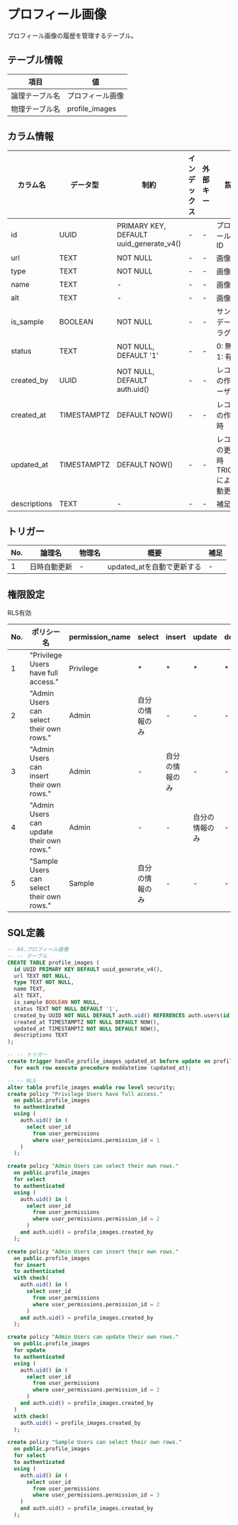 # プロフィール画像

プロフィール画像の履歴を管理するテーブル。

## テーブル情報

| 項目 | 値 |
|---|---|
| 論理テーブル名 | プロフィール画像 |
| 物理テーブル名 | profile_images |

## カラム情報

| カラム名 | データ型 | 制約 | インデックス | 外部キー | 説明 |
|------|------|------|------|------|------|
| id | UUID | PRIMARY KEY, DEFAULT uuid_generate_v4() | - | - | プロフィール画像ID |
| url | TEXT | NOT NULL | - | - | 画像URL |
| type | TEXT | NOT NULL | - | - | 画像形式 |
| name | TEXT | - | - | - | 画像名 |
| alt | TEXT | - | - | - | 画像説明 |
| is_sample | BOOLEAN | NOT NULL | - | - | サンプルデータフラグ |
| status | TEXT | NOT NULL, DEFAULT '1' | - | - | 0: 無効<br>1: 有効 |
| created_by | UUID | NOT NULL, DEFAULT auth.uid() | - | - | レコードの作成ユーザ |
| created_at | TIMESTAMPTZ | DEFAULT NOW() | - | - | レコードの作成日時 |
| updated_at | TIMESTAMPTZ | DEFAULT NOW() | - | - | レコードの更新日時<br>TRIGGERによる自動更新 |
| descriptions | TEXT | - | - | - | 補足 |

## トリガー

| No. | 論理名 | 物理名 | 概要 | 補足 |
|----|---|---|---|---|
| 1 | 日時自動更新 | - | updated_atを自動で更新する | - |

## 権限設定

RLS有効

| No. | ポリシー名 | permission_name | select | insert | update | delete |
|---|---|---|---|---|---|---|
| 1 | "Privilege Users have full access." | Privilege | * | * | * | * |
| 2 | "Admin Users can select their own rows." | Admin | 自分の情報のみ | - | - | - |
| 3 | "Admin Users can insert their own rows." | Admin | - | 自分の情報のみ | - | - |
| 4 | "Admin Users can update their own rows." | Admin | - | - | 自分の情報のみ | - |
| 5 | "Sample Users can select their own rows." | Sample | 自分の情報のみ | - | - | - |


## SQL定義

```sql
-- 04.プロフィール画像
-- -- テーブル
CREATE TABLE profile_images (
  id UUID PRIMARY KEY DEFAULT uuid_generate_v4(),
  url TEXT NOT NULL,
  type TEXT NOT NULL,
  name TEXT,
  alt TEXT,
  is_sample BOOLEAN NOT NULL,
  status TEXT NOT NULL DEFAULT '1',
  created_by UUID NOT NULL DEFAULT auth.uid() REFERENCES auth.users(id),
  created_at TIMESTAMPTZ NOT NULL DEFAULT NOW(),
  updated_at TIMESTAMPTZ NOT NULL DEFAULT NOW(),
  descriptions TEXT
);

-- -- トリガー
create trigger handle_profile_images_updated_at before update on profile_images
  for each row execute procedure moddatetime (updated_at);

-- -- RLS
alter table profile_images enable row level security;
create policy "Privilege Users have full access."
  on public.profile_images
  to authenticated
  using (
    auth.uid() in (
      select user_id
        from user_permissions
        where user_permissions.permission_id = 1
    )
  );

create policy "Admin Users can select their own rows."
  on public.profile_images
  for select
  to authenticated
  using (
    auth.uid() in (
      select user_id
        from user_permissions
        where user_permissions.permission_id = 2
      )
    and auth.uid() = profile_images.created_by
  );

create policy "Admin Users can insert their own rows."
  on public.profile_images
  for insert
  to authenticated
  with check(
    auth.uid() in (
      select user_id
        from user_permissions
        where user_permissions.permission_id = 2
      )
    and auth.uid() = profile_images.created_by
  );

create policy "Admin Users can update their own rows."
  on public.profile_images
  for update
  to authenticated
  using (
    auth.uid() in (
      select user_id
        from user_permissions
        where user_permissions.permission_id = 2
      )
    and auth.uid() = profile_images.created_by
  )
  with check(
    auth.uid() = profile_images.created_by
  );

create policy "Sample Users can select their own rows."
  on public.profile_images
  for select
  to authenticated
  using (
    auth.uid() in (
      select user_id
        from user_permissions
        where user_permissions.permission_id = 3
    )
    and auth.uid() = profile_images.created_by
  );

```


